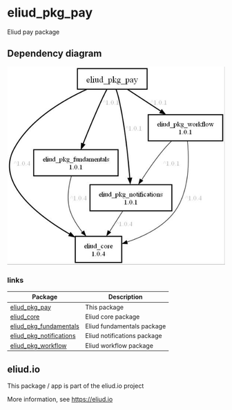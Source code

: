 # eliud_pkg_pay

Eliud pay package

## Dependency diagram

![Dependency diagram](https://github.com/eliudio/eliud_pkg_pay/raw/main/depends.jpg)

### links
|Package                                                                    |Description                                            |
|---------------------------------------------------------------------------|-------------------------------------------------------|
|[eliud_pkg_pay](https://pub.dev/packages/eliud_pkg_pay)                    | This package                                     |
|[eliud_core](https://pub.dev/packages/eliud_core)                          | Eliud core package                                          |
|[eliud_pkg_fundamentals](https://pub.dev/packages/eliud_pkg_fundamentals)  | Eliud fundamentals package                            |
|[eliud_pkg_notifications](https://pub.dev/packages/eliud_pkg_notifications)| Eliud notifications package                           |
|[eliud_pkg_workflow](https://pub.dev/packages/eliud_pkg_workflow)          | Eliud workflow package                                |

## eliud.io

This package / app is part of the eliud.io project

More information, see https://eliud.io
